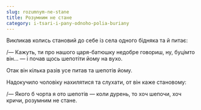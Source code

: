 ```yaml
---
slug: rozumnym-ne-stane
title: Розумним не стане
category: i-tsari-i-pany-odnoho-polia-buriany
---
```

Викликав колись становий до себе із села одного бідняка та й питає:

/— Кажуть, ти про нашого царя-батюшку недобре говориш, ну, буцімто він… — і почав щось шепотіти йому на вухо.

Отак він кілька разів усе питав та шепотів йому.

Надокучило чоловіку нахилятися та слухати, от він каже становому:

/— Якого б чорта я ото шепотів — коли дурень, то хоч шепочи, хоч кричи, розумним не стане.
